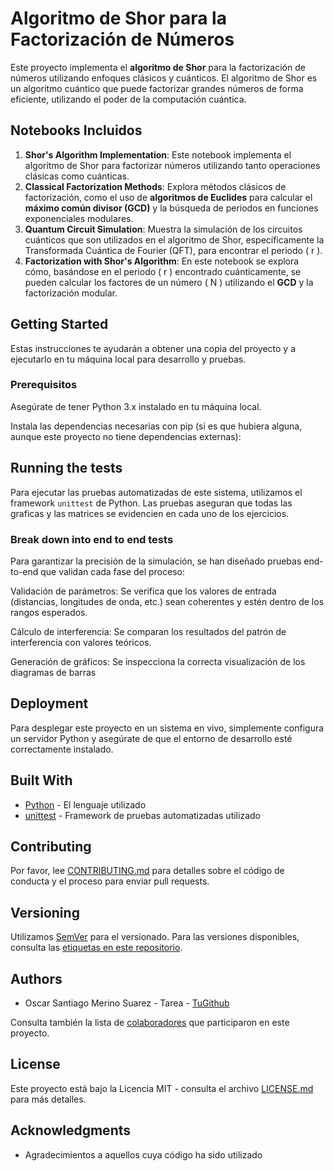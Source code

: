 # Algoritmo de Shor para la Factorización de Números

Este proyecto implementa el **algoritmo de Shor** para la factorización de números utilizando enfoques clásicos y cuánticos. El algoritmo de Shor es un algoritmo cuántico que puede factorizar grandes números de forma eficiente, utilizando el poder de la computación cuántica.

## Notebooks Incluidos

1. **Shor's Algorithm Implementation**: Este notebook implementa el algoritmo de Shor para factorizar números utilizando tanto operaciones clásicas como cuánticas.
2. **Classical Factorization Methods**: Explora métodos clásicos de factorización, como el uso de **algoritmos de Euclides** para calcular el **máximo común divisor (GCD)** y la búsqueda de periodos en funciones exponenciales modulares.
3. **Quantum Circuit Simulation**: Muestra la simulación de los circuitos cuánticos que son utilizados en el algoritmo de Shor, específicamente la Transformada Cuántica de Fourier (QFT), para encontrar el periodo \( r \).
4. **Factorization with Shor's Algorithm**: En este notebook se explora cómo, basándose en el periodo \( r \) encontrado cuánticamente, se pueden calcular los factores de un número \( N \) utilizando el **GCD** y la factorización modular.

## Getting Started

Estas instrucciones te ayudarán a obtener una copia del proyecto y a ejecutarlo en tu máquina local para desarrollo y pruebas.

### Prerequisitos

Asegúrate de tener Python 3.x instalado en tu máquina local.

Instala las dependencias necesarias con pip (si es que hubiera alguna, aunque este proyecto no tiene dependencias externas):

## Running the tests

Para ejecutar las pruebas automatizadas de este sistema, utilizamos el framework `unittest` de Python. Las pruebas aseguran que todas las graficas y las matrices se evidencien en cada uno de los ejercicios.

### Break down into end to end tests

Para garantizar la precisión de la simulación, se han diseñado pruebas end-to-end que validan cada fase del proceso:

Validación de parámetros: Se verifica que los valores de entrada (distancias, longitudes de onda, etc.) sean coherentes y estén dentro de los rangos esperados.

Cálculo de interferencia: Se comparan los resultados del patrón de interferencia con valores teóricos.

Generación de gráficos: Se inspecciona la correcta visualización de los diagramas de barras

## Deployment

Para desplegar este proyecto en un sistema en vivo, simplemente configura un servidor Python y asegúrate de que el entorno de desarrollo esté correctamente instalado.

## Built With

* [Python](https://www.python.org/) - El lenguaje utilizado
* [unittest](https://docs.python.org/3/library/unittest.html) - Framework de pruebas automatizadas utilizado

## Contributing

Por favor, lee [CONTRIBUTING.md](https://gist.github.com/PurpleBooth/b24679402957c63ec426) para detalles sobre el código de conducta y el proceso para enviar pull requests.

## Versioning

Utilizamos [SemVer](http://semver.org/) para el versionado. Para las versiones disponibles, consulta las [etiquetas en este repositorio](https://github.com/tu_usuario/calculo_numeros_complejos/tags).

## Authors

* Oscar Santiago Merino Suarez - Tarea - [TuGithub](https://github.com/tu_usuario)

Consulta también la lista de [colaboradores](https://github.com/tu_usuario/calculo_numeros_complejos/contributors) que participaron en este proyecto.

## License

Este proyecto está bajo la Licencia MIT - consulta el archivo [LICENSE.md](LICENSE.md) para más detalles.

## Acknowledgments

* Agradecimientos a aquellos cuya código ha sido utilizado
